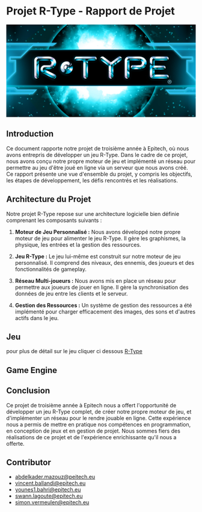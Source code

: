 # Projet R-Type - Rapport de Projet

![R-Type Logo](./assets/Doc/LogoRtype.png)

## Introduction

Ce document rapporte notre projet de troisième année à Epitech, où nous avons entrepris de développer un jeu R-Type. Dans le cadre de ce projet, nous avons conçu notre propre moteur de jeu et implémenté un réseau pour permettre au jeu d'être joué en ligne via un serveur que nous avons créé. Ce rapport présente une vue d'ensemble du projet, y compris les objectifs, les étapes de développement, les défis rencontrés et les réalisations.

## Architecture du Projet

Notre projet R-Type repose sur une architecture logicielle bien définie comprenant les composants suivants :

1. **Moteur de Jeu Personnalisé :** Nous avons développé notre propre moteur de jeu pour alimenter le jeu R-Type. Il gère les graphismes, la physique, les entrées et la gestion des ressources.

2. **Jeu R-Type :** Le jeu lui-même est construit sur notre moteur de jeu personnalisé. Il comprend des niveaux, des ennemis, des joueurs et des fonctionnalités de gameplay.

3. **Réseau Multi-joueurs :** Nous avons mis en place un réseau pour permettre aux joueurs de jouer en ligne. Il gère la synchronisation des données de jeu entre les clients et le serveur.

4. **Gestion des Ressources :** Un système de gestion des ressources a été implémenté pour charger efficacement des images, des sons et d'autres actifs dans le jeu.

## Jeu

pour plus de détail sur le jeu cliquer ci dessous
[R-Type](game.md)

## Game Engine

## Conclusion

Ce projet de troisième année à Epitech nous a offert l'opportunité de développer un jeu R-Type complet, de créer notre propre moteur de jeu, et d'implémenter un réseau pour le rendre jouable en ligne. Cette expérience nous a permis de mettre en pratique nos compétences en programmation, en conception de jeux et en gestion de projet. Nous sommes fiers des réalisations de ce projet et de l'expérience enrichissante qu'il nous a offerte.

## Contributor

- abdelkader.mazouz@peitech.eu
- vincent.ballandi@epitech.eu
- younes1.bahri@epitech.eu
- swann.lagoute@epitech.eu
- simon.vermeulen@epitech.eu